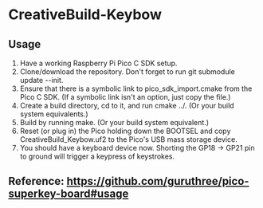 # CreativeBuild-Keybow
## Usage
1. Have a working Raspberry Pi Pico C SDK setup.
2. Clone/download the repository. Don't forget to run git submodule update --init.
3. Ensure that there is a symbolic link to pico_sdk_import.cmake from the Pico C SDK. (If a symbolic link isn't an option, just copy the file.)
4. Create a build directory, cd to it, and run cmake ../. (Or your build system equivalents.)
5. Build by running make. (Or your build system equivalent.)
6. Reset (or plug in) the Pico holding down the BOOTSEL and copy CreativeBuild_Keybow.uf2 to the Pico's USB mass storage device.
7. You should have a keyboard device now. Shorting the GP18 -> GP21 pin to ground will trigger a keypress of keystrokes.
## Reference: https://github.com/guruthree/pico-superkey-board#usage
